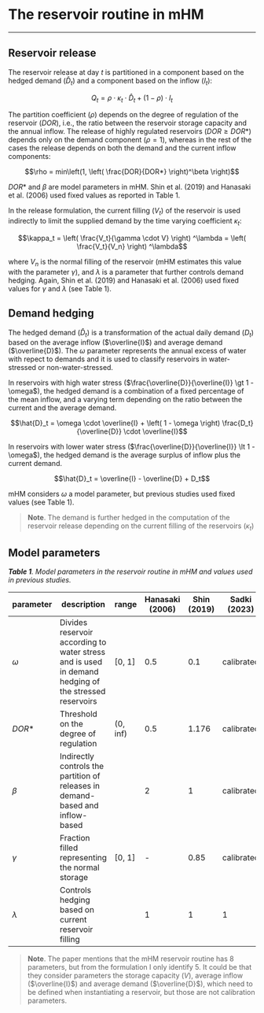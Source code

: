 # The reservoir routine in mHM
*** 

## Reservoir release

The reservoir release at day $t$ is partitioned in a component based on the hedged demand ($\hat{D}_t$) and a component based on the inflow ($I_t$):

$$Q_t = \rho \cdot \kappa_t \cdot \hat{D}_t + (1 - \rho) \cdot I_t$$

The partition coefficient ($\rho$) depends on the degree of regulation of the reservoir ($DOR$), i.e., the ratio between the reservoir storage capacity and the annual inflow. The release of highly regulated reservoirs ($DOR \geq DOR*$) depends only on the demand component ($\rho = 1$), whereas in the rest of the cases the release depends on both the demand and the current inflow components:

$$\rho = min\left(1, \left( \frac{DOR}{DOR*} \right)^\beta \right)$$

$DOR*$ and $\beta$ are model parameters in mHM. Shin et al. (2019) and Hanasaki et al. (2006) used fixed values as reported in Table 1.

In the release formulation, the current filling ($V_t$) of the reservoir is used indirectly to limit the supplied demand by the time varying coefficient $\kappa_t$:

$$\kappa_t = \left( \frac{V_t}{\gamma \cdot V} \right) ^\lambda = \left( \frac{V_t}{V_n} \right) ^\lambda$$

where $V_n$ is the normal filling of the reservoir (mHM estimates this value with the parameter $\gamma$), and $\lambda$ is a parameter that further controls demand hedging. Again, Shin et al. (2019) and Hanasaki et al. (2006) used fixed values for $\gamma$ and $\lambda$ (see Table 1).

## Demand hedging

The hedged demand ($\hat{D}_t$) is a transformation of the actual daily demand ($D_t$) based on the average inflow ($\overline{I}$) and average demand ($\overline{D}$). The $\omega$ parameter represents the annual excess of water with repect to demands and it is used to classify reservoirs in water-stressed or non-water-stressed.

In reservoirs with high water stress ($\frac{\overline{D}}{\overline{I}} \gt 1 - \omega$), the hedged demand is a combination of a fixed percentage of the mean inflow, and a varying term depending on the ratio between the current and the average demand.

$$\hat{D}_t = \omega \cdot \overline{I} + \left( 1 - \omega \right) \frac{D_t}{\overline{D}} \cdot \overline{I}$$

In reservoirs with lower water stress ($\frac{\overline{D}}{\overline{I}} \lt 1 - \omega$), the hedged demand is the average surplus of inflow plus the current demand. 

$$\hat{D}_t = \overline{I} - \overline{D} + D_t$$

mHM considers $\omega$ a model parameter, but previous studies used fixed values (see Table 1).

> **Note**. The demand is further hedged in the computation of the reservoir release depending on the current filling of the reservoirs ($\kappa_t$)

## Model parameters

***Table 1**. Model parameters in the reservoir routine in mHM and values used in previous studies.*

| parameter | description | range | Hanasaki (2006) | Shin (2019) | Sadki (2023) | Shrestha (2024) |
| --------- | ----------- | ----- | --------------- | ----------- | ------------ | --------------- |
| $\omega$  | Divides reservoir according to water stress and is used in demand hedging of the stressed reservoirs | [0, 1] | 0.5 | 0.1 | calibrated | calibrated |
| $DOR*$ | Threshold on the degree of regulation | (0, inf) | 0.5 | 1.176 | calibrated | calibrated |
| $\beta$ | Indirectly controls the partition of releases in demand-based and inflow-based | | 2 | 1 | calibrated | calibrated |
| $\gamma$ | Fraction filled representing the normal storage | [0, 1] | - | 0.85 | calibrated | calibrated |
| $\lambda$ | Controls hedging based on current reservoir filling | | 1 | 1 | 1 | calibrated |

> **Note**. The paper mentions that the mHM reservoir routine has 8 parameters, but from the formulation I only identify 5. It could be that they consider parameters the storage capacity ($V$), average inflow ($\overline{I}$) and average demand ($\overline{D}$), which need to be defined when instantiating a reservoir, but those are not calibration parameters.